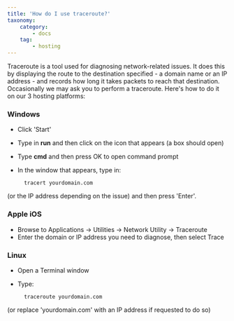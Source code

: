 ```yaml
---
title: 'How do I use traceroute?'
taxonomy:
    category:
        - docs
    tag:
        - hosting
---
```


Traceroute is a tool used for diagnosing network-related issues. It does this by displaying the route to the destination specified - a domain name or an IP address - and records how long it takes packets to reach that destination. Occasionally we may ask you to perform a traceroute. Here's how to do it on our 3 hosting platforms:

### Windows

* Click 'Start'
* Type in ​**run** and then click on the icon that appears (a box should open)
* Type **cmd** and then press OK to open command prompt
* In the window that appears, type in: 

		tracert yourdomain.com 
        
(or the IP address depending on the issue) and then press 'Enter'.

### Apple iOS

- Browse to Applications -> Utilities -> Network Utility -> Traceroute
- Enter the domain or IP address you need to diagnose, then select Trace

### Linux

- Open a Terminal window
- Type: 

		traceroute yourdomain.com
        
(or replace 'yourdomain.com' with an IP address if requested to do so)